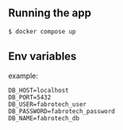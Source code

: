 ## Running the app

```bash
$ docker compose up
```

## Env variables
example:
```
DB_HOST=localhost
DB_PORT=5432
DB_USER=fabrotech_user
DB_PASSWORD=fabrotech_password
DB_NAME=fabrotech_db
```
